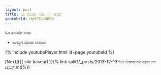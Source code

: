 ```yaml
---
layout: post
title: ಓಂ ನಭಯೇ ನಮಃ ೧೧ ಟೈಮ್ಸ್
youtubeId: Hg9fTL490R8
---
```

 
 
 ಓಂ ನಭಯೇ ನಮಃ  
 
 -  ಜಗತ್ತಿಗೆ ಯಾರು ಬೆಂಬಲ 
 
  
 
  
 
 
 
 
 
 


{% include youtubePlayer.html id=page.youtubeId %}
 
[Next]({{ site.baseurl }}{% link  split1/_posts/2013-12-13-ಓಂ ಜಂಗಮಯ ನಮಃ ೧೧ ಟೈಮ್ಸ್.md%})
 
